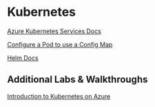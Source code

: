 # Kubernetes

[Azure Kubernetes Services Docs](https://docs.microsoft.com/en-us/azure/aks/)

[Configure a Pod to use a Config Map](https://kubernetes.io/docs/tasks/configure-pod-container/configure-pod-configmap/)

[Helm Docs](https://helm.sh/docs/)

## Additional Labs & Walkthroughs

[Introduction to Kubernetes on Azure](https://docs.microsoft.com/en-us/learn/paths/intro-to-kubernetes-on-azure/)

